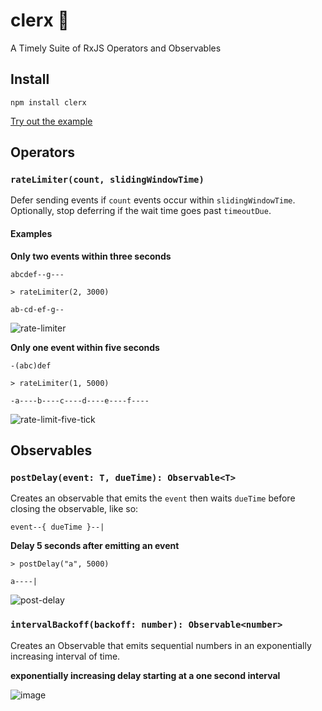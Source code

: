 # clerx 💁

A Timely Suite of RxJS Operators and Observables

## Install

```
npm install clerx
```

[Try out the example](https://stackblitz.com/edit/ugxk9f-c24puf?devtoolsheight=33&file=index.ts)

## Operators

### `rateLimiter(count, slidingWindowTime)`

Defer sending events if `count` events occur within `slidingWindowTime`. Optionally,
stop deferring if the wait time goes past `timeoutDue`.

#### Examples

**Only two events within three seconds**

```
abcdef--g---

> rateLimiter(2, 3000)

ab-cd-ef-g--
```

![rate-limiter](https://user-images.githubusercontent.com/836375/128755753-a8fc35d1-3f28-47b6-b4a3-c6b1a9115dde.png)

**Only one event within five seconds**

```
-(abc)def

> rateLimiter(1, 5000)

-a----b----c----d----e----f----
```

![rate-limit-five-tick](https://user-images.githubusercontent.com/836375/128755783-81846f03-3d23-4bfd-a4e8-7f4685e84cc5.png)

## Observables

### `postDelay(event: T, dueTime): Observable<T>`

Creates an observable that emits the `event` then waits `dueTime` before
closing the observable, like so:

```
event--{ dueTime }--|
```

**Delay 5 seconds after emitting an event**

```
> postDelay("a", 5000)

a----|
```

![post-delay](https://user-images.githubusercontent.com/836375/128756533-e76982b2-0e6c-417d-827f-06cb9cfe22ec.png)

### `intervalBackoff(backoff: number): Observable<number>`

Creates an Observable that emits sequential numbers in an exponentially increasing interval of time.

**exponentially increasing delay starting at a one second interval**

![image](https://user-images.githubusercontent.com/836375/128770468-d9bdb124-c794-45aa-b7d6-c3c1364591c8.png)
